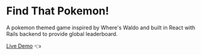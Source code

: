 # Find That Pokemon!

A pokemon themed game inspired by Where's Waldo and built in React with Rails backend to provide global leaderboard.

[Live Demo](https://find-that-pokemon.herokuapp.com/) 👈
